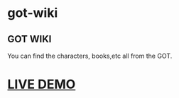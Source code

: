 # got-wiki

## GOT WIKI

You can find the characters, books,etc all from the GOT.

# [LIVE DEMO](https://shubham-rasal.github.io/got-wiki/)
